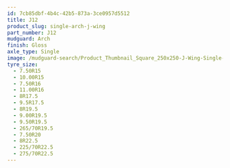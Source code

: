 ```yaml
---
id: 7cb85dbf-4b4c-42b5-873a-3ce0957d5512
title: J12
product_slug: single-arch-j-wing
part_number: J12
mudguard: Arch
finish: Gloss
axle_type: Single
image: /mudguard-search/Product_Thumbnail_Square_250x250-J-Wing-Single-Arch.jpg
tyre_size:
  - 7.50R15
  - 10.00R15
  - 7.50R16
  - 11.00R16
  - 8R17.5
  - 9.5R17.5
  - 8R19.5
  - 9.00R19.5
  - 9.50R19.5
  - 265/70R19.5
  - 7.50R20
  - 8R22.5
  - 225/70R22.5
  - 275/70R22.5
---
```

